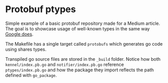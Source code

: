 # Protobuf ptypes

Simple example of a basic protobuf repository made for a Medium article.
The goal is to showcase usage of well-known types in the same way [Google does](https://github.com/protocolbuffers/protobuf/blob/master/src/google/protobuf/empty.proto).

The Makefile has a single target called `protobufs` which generates go code
using shares types.

Transpiled go source files are stored in the `_build` folder. Notice how both
`kennel/index.pb.go` and `notifier/index.pb.go` reference `ptypes/index.pb.go`
and how the package they import reflects the path defined with `go_package`.
